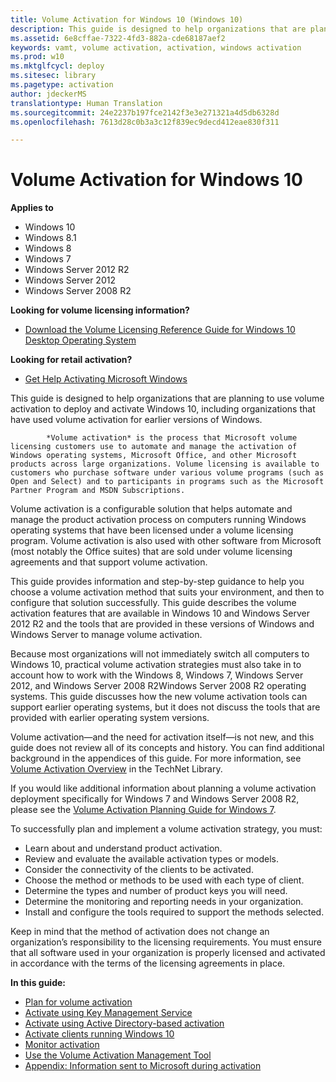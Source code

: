 ```yaml
---
title: Volume Activation for Windows 10 (Windows 10)
description: This guide is designed to help organizations that are planning to use volume activation to deploy and activate Windows 10, including organizations that have used volume activation for earlier versions of Windows.
ms.assetid: 6e8cffae-7322-4fd3-882a-cde68187aef2
keywords: vamt, volume activation, activation, windows activation
ms.prod: w10
ms.mktglfcycl: deploy
ms.sitesec: library
ms.pagetype: activation
author: jdeckerMS
translationtype: Human Translation
ms.sourcegitcommit: 24e2237b197fce2142f3e3e271321a4d5db6328d
ms.openlocfilehash: 7613d28c0b3a3c12f839ec9decd412eae830f311

---
```


# Volume Activation for Windows 10

**Applies to**
-   Windows 10
-   Windows 8.1
-   Windows 8
-   Windows 7
-   Windows Server 2012 R2
-   Windows Server 2012
-   Windows Server 2008 R2

**Looking for volume licensing information?**
-   [Download the Volume Licensing Reference Guide for Windows 10 Desktop Operating System](http://go.microsoft.com/fwlink/p/?LinkId=620104)

**Looking for retail activation?**
-   [Get Help Activating Microsoft Windows](http://go.microsoft.com/fwlink/p/?LinkId=618644)

This guide is designed to help organizations that are planning to use volume activation to deploy and activate Windows 10, including organizations that have used volume activation for earlier versions of Windows.

            *Volume activation* is the process that Microsoft volume licensing customers use to automate and manage the activation of Windows operating systems, Microsoft Office, and other Microsoft products across large organizations. Volume licensing is available to customers who purchase software under various volume programs (such as Open and Select) and to participants in programs such as the Microsoft Partner Program and MSDN Subscriptions.

Volume activation is a configurable solution that helps automate and manage the product activation process on computers running Windows operating systems that have been licensed under a volume licensing program. Volume activation is also used with other software from Microsoft (most notably the Office suites) that are sold under volume licensing agreements and that support volume activation.

This guide provides information and step-by-step guidance to help you choose a volume activation method that suits your environment, and then to configure that solution successfully. This guide describes the volume activation features that are available in Windows 10 and Windows Server 2012 R2 and the tools that are provided in these versions of Windows and Windows Server to manage volume activation.

Because most organizations will not immediately switch all computers to Windows 10, practical volume activation strategies must also take in to account how to work with the Windows 8, Windows 7, Windows Server 2012, and Windows Server 2008 R2Windows Server 2008 R2 operating systems. This guide discusses how the new volume activation tools can support earlier operating systems, but it does not discuss the tools that are provided with earlier operating system versions.

Volume activation—and the need for activation itself—is not new, and this guide does not review all of its concepts and history. You can find additional background in the appendices of this guide. For more information, see [Volume Activation Overview](http://go.microsoft.com/fwlink/p/?LinkId=618209) in the TechNet Library.

If you would like additional information about planning a volume activation deployment specifically for Windows 7 and Windows Server 2008 R2, please see the [Volume Activation Planning Guide for Windows 7](http://go.microsoft.com/fwlink/p/?LinkId=618210).

To successfully plan and implement a volume activation strategy, you must:
-   Learn about and understand product activation.
-   Review and evaluate the available activation types or models.
-   Consider the connectivity of the clients to be activated.
-   Choose the method or methods to be used with each type of client.
-   Determine the types and number of product keys you will need.
-   Determine the monitoring and reporting needs in your organization.
-   Install and configure the tools required to support the methods selected.

Keep in mind that the method of activation does not change an organization’s responsibility to the licensing requirements. You must ensure that all software used in your organization is properly licensed and activated in accordance with the terms of the licensing agreements in place.

**In this guide:**
-   [Plan for volume activation](plan-for-volume-activation-client.md)
-   [Activate using Key Management Service](activate-using-key-management-service-vamt.md)
-   [Activate using Active Directory-based activation](activate-using-active-directory-based-activation-client.md)
-   [Activate clients running Windows 10](activate-windows-10-clients-vamt.md)
-   [Monitor activation](monitor-activation-client.md)
-   [Use the Volume Activation Management Tool](use-the-volume-activation-management-tool-client.md)
-   [Appendix: Information sent to Microsoft during activation](appendix-information-sent-to-microsoft-during-activation-client.md)
 


<!--HONumber=Jun16_HO4-->


